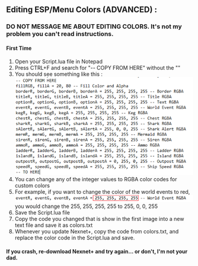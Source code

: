 ## Editing ESP/Menu Colors (ADVANCED) :
### DO NOT MESSAGE ME ABOUT EDITING COLORS. It's not my problem you can't read instructions.
#### First Time
  1. Open your Script.lua file in Notepad
  2. Press CTRL+F and search for "-- COPY FROM HERE" without the ""
  3. You should see something like this :
    ![alt text](https://github.com/Izoee/NexnetPlus/blob/main/colorsCode.png?raw=true)
  4. You can change any of the integer values to RGBA color codes for custom colors
  5. For example, if you want to change the color of the world events to red,
    ![alt text](https://github.com/Izoee/NexnetPlus/blob/main/colorsCode2.png?raw=true)  
    you would change the 255, 255, 255, 255 to 255, 0, 0, 255
  6. Save the Script.lua file
  7. Copy the code you changed that is show in the first image into a new text file and save it as colors.txt
  8. Whenever you update Nexnet+, copy the code from colors.txt, and replace the color code in the Script.lua and save.

#### If you crash, re-download Nexnet+ and try again... or don't, I'm not your dad.
